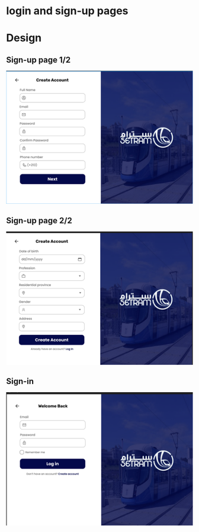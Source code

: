 # login and sign-up pages

# Design

## Sign-up page 1/2
![](./sign-up.png)

## Sign-up page 2/2
![](./sign-up-2.png)

## Sign-in
![](./sign-in.png)

